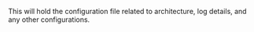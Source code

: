 This will hold the configuration file related to architecture, log details, and any other configurations. 
